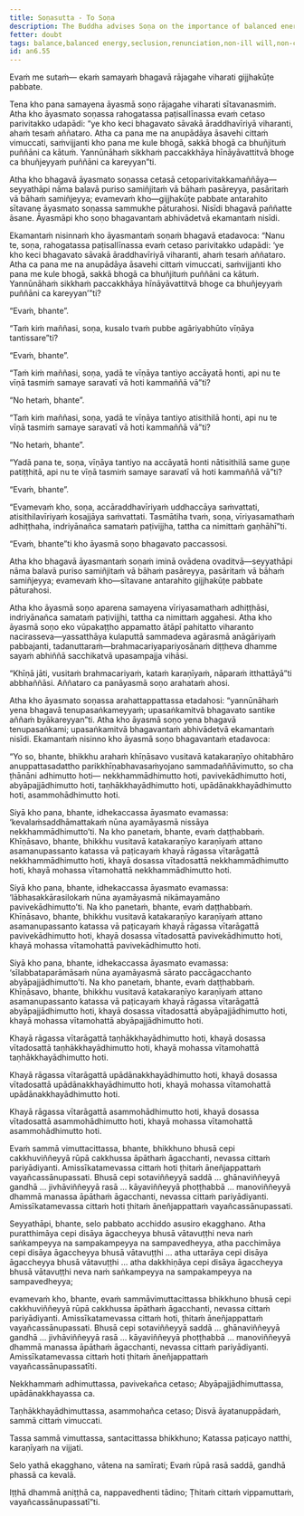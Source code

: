 ```yaml
---
title: Soṇasutta - To Soṇa
description: The Buddha advises Soṇa on the importance of balanced energy and breaking through to a balanced state of the faculties with the example of the lute strings.
fetter: doubt
tags: balance,balanced energy,seclusion,renunciation,non-ill will,non-craving,non-clinging,non-delusion,arahant,impermanence
id: an6.55
---
```


Evaṁ me sutaṁ— ekaṁ samayaṁ bhagavā rājagahe viharati gijjhakūṭe pabbate.

Tena kho pana samayena āyasmā soṇo rājagahe viharati sītavanasmiṁ. Atha kho āyasmato soṇassa rahogatassa paṭisallīnassa evaṁ cetaso parivitakko udapādi: “ye kho keci bhagavato sāvakā āraddhavīriyā viharanti, ahaṁ tesaṁ aññataro. Atha ca pana me na anupādāya āsavehi cittaṁ vimuccati, saṁvijjanti kho pana me kule bhogā, sakkā bhogā ca bhuñjituṁ puññāni ca kātuṁ. Yannūnāhaṁ sikkhaṁ paccakkhāya hīnāyāvattitvā bhoge ca bhuñjeyyaṁ puññāni ca kareyyan”ti.

Atha kho bhagavā āyasmato soṇassa cetasā cetoparivitakkamaññāya—seyyathāpi nāma balavā puriso samiñjitaṁ vā bāhaṁ pasāreyya, pasāritaṁ vā bāhaṁ samiñjeyya; evamevaṁ kho—gijjhakūṭe pabbate antarahito sītavane āyasmato soṇassa sammukhe pāturahosi. Nisīdi bhagavā paññatte āsane. Āyasmāpi kho soṇo bhagavantaṁ abhivādetvā ekamantaṁ nisīdi.

Ekamantaṁ nisinnaṁ kho āyasmantaṁ soṇaṁ bhagavā etadavoca: “Nanu te, soṇa, rahogatassa paṭisallīnassa evaṁ cetaso parivitakko udapādi: ‘ye kho keci bhagavato sāvakā āraddhavīriyā viharanti, ahaṁ tesaṁ aññataro. Atha ca pana me na anupādāya āsavehi cittaṁ vimuccati, saṁvijjanti kho pana me kule bhogā, sakkā bhogā ca bhuñjituṁ puññāni ca kātuṁ. Yannūnāhaṁ sikkhaṁ paccakkhāya hīnāyāvattitvā bhoge ca bhuñjeyyaṁ puññāni ca kareyyan’”ti?

“Evaṁ, bhante”.

“Taṁ kiṁ maññasi, soṇa, kusalo tvaṁ pubbe agāriyabhūto vīṇāya tantissare”ti?

“Evaṁ, bhante”.

“Taṁ kiṁ maññasi, soṇa, yadā te vīṇāya tantiyo accāyatā honti, api nu te vīṇā tasmiṁ samaye saravatī vā hoti kammaññā vā”ti?

“No hetaṁ, bhante”.

“Taṁ kiṁ maññasi, soṇa, yadā te vīṇāya tantiyo atisithilā honti, api nu te vīṇā tasmiṁ samaye saravatī vā hoti kammaññā vā”ti?

“No hetaṁ, bhante”.

“Yadā pana te, soṇa, vīṇāya tantiyo na accāyatā honti nātisithilā same guṇe patiṭṭhitā, api nu te vīṇā tasmiṁ samaye saravatī vā hoti kammaññā vā”ti?

“Evaṁ, bhante”.

“Evamevaṁ kho, soṇa, accāraddhavīriyaṁ uddhaccāya saṁvattati, atisithilavīriyaṁ kosajjāya saṁvattati. Tasmātiha tvaṁ, soṇa, vīriyasamathaṁ adhiṭṭhaha, indriyānañca samataṁ paṭivijjha, tattha ca nimittaṁ gaṇhāhī”ti.

“Evaṁ, bhante”ti kho āyasmā soṇo bhagavato paccassosi.

Atha kho bhagavā āyasmantaṁ soṇaṁ iminā ovādena ovaditvā—seyyathāpi nāma balavā puriso samiñjitaṁ vā bāhaṁ pasāreyya, pasāritaṁ vā bāhaṁ samiñjeyya; evamevaṁ kho—sītavane antarahito gijjhakūṭe pabbate pāturahosi.

Atha kho āyasmā soṇo aparena samayena vīriyasamathaṁ adhiṭṭhāsi, indriyānañca samataṁ paṭivijjhi, tattha ca nimittaṁ aggahesi. Atha kho āyasmā soṇo eko vūpakaṭṭho appamatto ātāpī pahitatto viharanto nacirasseva—yassatthāya kulaputtā sammadeva agārasmā anāgāriyaṁ pabbajanti, tadanuttaraṁ—brahmacariyapariyosānaṁ diṭṭheva dhamme sayaṁ abhiññā sacchikatvā upasampajja vihāsi.

“Khīṇā jāti, vusitaṁ brahmacariyaṁ, kataṁ karaṇīyaṁ, nāparaṁ itthattāyā”ti abbhaññāsi. Aññataro ca panāyasmā soṇo arahataṁ ahosi.

Atha kho āyasmato soṇassa arahattappattassa etadahosi: “yannūnāhaṁ yena bhagavā tenupasaṅkameyyaṁ; upasaṅkamitvā bhagavato santike aññaṁ byākareyyan”ti. Atha kho āyasmā soṇo yena bhagavā tenupasaṅkami; upasaṅkamitvā bhagavantaṁ abhivādetvā ekamantaṁ nisīdi. Ekamantaṁ nisinno kho āyasmā soṇo bhagavantaṁ etadavoca:

“Yo so, bhante, bhikkhu arahaṁ khīṇāsavo vusitavā katakaraṇīyo ohitabhāro anuppattasadattho parikkhīṇabhavasaṁyojano sammadaññāvimutto, so cha ṭhānāni adhimutto hoti— nekkhammādhimutto hoti, pavivekādhimutto hoti, abyāpajjādhimutto hoti, taṇhākkhayādhimutto hoti, upādānakkhayādhimutto hoti, asammohādhimutto hoti.

Siyā kho pana, bhante, idhekaccassa āyasmato evamassa: ‘kevalaṁsaddhāmattakaṁ nūna ayamāyasmā nissāya nekkhammādhimutto’ti. Na kho panetaṁ, bhante, evaṁ daṭṭhabbaṁ. Khīṇāsavo, bhante, bhikkhu vusitavā katakaraṇīyo karaṇīyaṁ attano asamanupassanto katassa vā paṭicayaṁ khayā rāgassa vītarāgattā nekkhammādhimutto hoti, khayā dosassa vītadosattā nekkhammādhimutto hoti, khayā mohassa vītamohattā nekkhammādhimutto hoti. 

Siyā kho pana, bhante, idhekaccassa āyasmato evamassa: ‘lābhasakkārasilokaṁ nūna ayamāyasmā nikāmayamāno pavivekādhimutto’ti. Na kho panetaṁ, bhante, evaṁ daṭṭhabbaṁ. Khīṇāsavo, bhante, bhikkhu vusitavā katakaraṇīyo karaṇīyaṁ attano asamanupassanto katassa vā paṭicayaṁ khayā rāgassa vītarāgattā pavivekādhimutto hoti, khayā dosassa vītadosattā pavivekādhimutto hoti, khayā mohassa vītamohattā pavivekādhimutto hoti. 

Siyā kho pana, bhante, idhekaccassa āyasmato evamassa: ‘sīlabbataparāmāsaṁ nūna ayamāyasmā sārato paccāgacchanto abyāpajjādhimutto’ti. Na kho panetaṁ, bhante, evaṁ daṭṭhabbaṁ. Khīṇāsavo, bhante, bhikkhu vusitavā katakaraṇīyo karaṇīyaṁ attano asamanupassanto katassa vā paṭicayaṁ khayā rāgassa vītarāgattā abyāpajjādhimutto hoti, khayā dosassa vītadosattā abyāpajjādhimutto hoti, khayā mohassa vītamohattā abyāpajjādhimutto hoti. 

Khayā rāgassa vītarāgattā taṇhākkhayādhimutto hoti, khayā dosassa vītadosattā taṇhākkhayādhimutto hoti, khayā mohassa vītamohattā taṇhākkhayādhimutto hoti. 

Khayā rāgassa vītarāgattā upādānakkhayādhimutto hoti, khayā dosassa vītadosattā upādānakkhayādhimutto hoti, khayā mohassa vītamohattā upādānakkhayādhimutto hoti. 

Khayā rāgassa vītarāgattā asammohādhimutto hoti, khayā dosassa vītadosattā asammohādhimutto hoti, khayā mohassa vītamohattā asammohādhimutto hoti. 

Evaṁ sammā vimuttacittassa, bhante, bhikkhuno bhusā cepi cakkhuviññeyyā rūpā cakkhussa āpāthaṁ āgacchanti, nevassa cittaṁ pariyādiyanti. Amissīkatamevassa cittaṁ hoti ṭhitaṁ āneñjappattaṁ vayañcassānupassati. Bhusā cepi sotaviññeyyā saddā … ghānaviññeyyā gandhā … jivhāviññeyyā rasā … kāyaviññeyyā phoṭṭhabbā … manoviññeyyā dhammā manassa āpāthaṁ āgacchanti, nevassa cittaṁ pariyādiyanti. Amissīkatamevassa cittaṁ hoti ṭhitaṁ āneñjappattaṁ vayañcassānupassati.

Seyyathāpi, bhante, selo pabbato acchiddo asusiro ekagghano. Atha puratthimāya cepi disāya āgaccheyya bhusā vātavuṭṭhi neva naṁ saṅkampeyya na sampakampeyya na sampavedheyya, atha pacchimāya cepi disāya āgaccheyya bhusā vātavuṭṭhi … atha uttarāya cepi disāya āgaccheyya bhusā vātavuṭṭhi … atha dakkhiṇāya cepi disāya āgaccheyya bhusā vātavuṭṭhi neva naṁ saṅkampeyya na sampakampeyya na sampavedheyya;

evamevaṁ kho, bhante, evaṁ sammāvimuttacittassa bhikkhuno bhusā cepi cakkhuviññeyyā rūpā cakkhussa āpāthaṁ āgacchanti, nevassa cittaṁ pariyādiyanti. Amissīkatamevassa cittaṁ hoti, ṭhitaṁ āneñjappattaṁ vayañcassānupassati. Bhusā cepi sotaviññeyyā saddā … ghānaviññeyyā gandhā … jivhāviññeyyā rasā … kāyaviññeyyā phoṭṭhabbā … manoviññeyyā dhammā manassa āpāthaṁ āgacchanti, nevassa cittaṁ pariyādiyanti. Amissīkatamevassa cittaṁ hoti ṭhitaṁ āneñjappattaṁ vayañcassānupassatīti.

Nekkhammaṁ adhimuttassa,
pavivekañca cetaso;
Abyāpajjādhimuttassa,
upādānakkhayassa ca.

Taṇhākkhayādhimuttassa,
asammohañca cetaso;
Disvā āyatanuppādaṁ,
sammā cittaṁ vimuccati.

Tassa sammā vimuttassa,
santacittassa bhikkhuno;
Katassa paṭicayo natthi,
karaṇīyaṁ na vijjati.

Selo yathā ekagghano,
vātena na samīrati;
Evaṁ rūpā rasā saddā,
gandhā phassā ca kevalā.

Iṭṭhā dhammā aniṭṭhā ca,
nappavedhenti tādino;
Ṭhitaṁ cittaṁ vippamuttaṁ,
vayañcassānupassatī”ti.